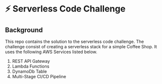 # ⚡️ Serverless Code Challenge

## Background

This repo contains the solution to the serverless code challenge. The challenge consist of creating a serverless stack for a simple Coffee Shop. It uses the following AWS Services listed below.

1. REST API Gateway
1. Lambda Functions
1. DynamoDb Table
1. Multi-Stage CI/CD Pipeline
